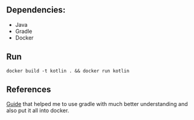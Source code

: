 ## Dependencies:
 - Java
 - Gradle
 - Docker
 
## Run
```
docker build -t kotlin . && docker run kotlin
```

## References
[Guide](https://blog.baens.net/posts/step-by-step-kotlin/) that helped me to use gradle with much better understanding and also put it all into docker.
